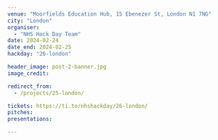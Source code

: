 ```yaml
---
venue: "Moorfields Education Hub, 15 Ebenezer St, London N1 7NG"
city: "London"
organiser:
  - "NHS Hack Day Team"
date: 2024-02-24
date_end: 2024-02-25
hackday: "26-london"

header_image: post-2-banner.jpg
image_credit: 

redirect_from:
  - /projects/25-london/

tickets: https://ti.to/nhshackday/26-london/
pitches: 
presentations:

---
```

